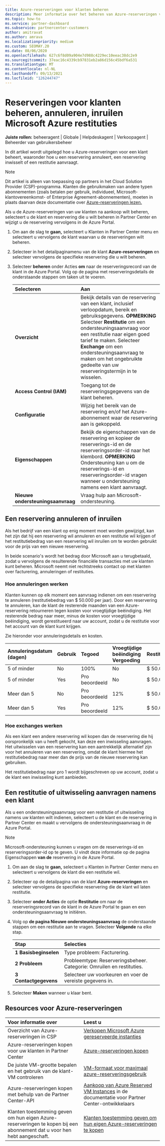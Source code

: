 ```yaml
---
title: Azure-reserveringen voor klanten beheren
description: Meer informatie over het beheren van Azure-reserveringen voor een klant, waaronder het annuleren van een reservering, het inruilen van een reservering of het aanvragen van een restitutie.
ms.topic: how-to
ms.service: partner-dashboard
ms.subservice: partnercenter-customers
author: amitravat
ms.author: amrava
ms.localizationpriority: medium
ms.custom: SEOMAY.20
ms.date: 08/06/2020
ms.openlocfilehash: 627c6f8d09a904e7d988c4229ec10eeac38dc2e9
ms.sourcegitcommit: 37eac16c4339cb97831eb2a86d156c45bdf6a531
ms.translationtype: MT
ms.contentlocale: nl-NL
ms.lasthandoff: 09/13/2021
ms.locfileid: "126244747"
---
```

# <a name="manage-cancel-exchange-or-refund-microsoft-azure-reservations-for-customers"></a>Reserveringen voor klanten beheren, annuleren, inruilen Microsoft Azure restituties

**Juiste rollen:** beheeragent | Globale | Helpdeskagent | Verkoopagent | Beheerder van gebruikersbeheer

In dit artikel wordt uitgelegd hoe u Azure-reserveringen voor een klant beheert, waaronder hoe u een reservering annuleert, een reservering inwisselt of een restitutie aanvraagt.

> [!NOTE]
> Dit artikel is alleen van toepassing op partners in het Cloud Solution Provider (CSP)-programma. Klanten die gebruikmaken van andere typen abonnementen (zoals betalen per gebruik, individueel, Microsoft-klantovereenkomst- of Enterprise Agreement-abonnementen), moeten in plaats daarvan deze documentatie over [Azure-reserveringen lezen.](/azure/cost-management-billing/reservations)

Als u de Azure-reserveringen van uw klanten na aankoop wilt beheren, selecteert u de klant en reservering die u wilt beheren in Partner Center en wijzigt u de reservering vervolgens in de Azure Portal.

1. Om aan de slag te **gaan,** selecteert u Klanten in Partner Center menu en selecteert u vervolgens de klant waarvan u de reserveringen wilt beheren. 

2. Selecteer in het detailpaginamenu van de klant **Azure-reserveringen** en selecteer vervolgens de specifieke reservering die u wilt beheren.  

3. Selecteer **beheren** onder Acties **om** naar de reserveringsrecord van de klant in de Azure Portal. Volg op de pagina met reserveringsdetails de onderstaande stappen om taken uit te voeren.  

    | **Selecteren**   | **Aan**    |
    |:-----------------------------|:-----------------|
    | **Overzicht**   | Bekijk details van de reservering van een klant, inclusief verloopdatum, bereik en gebruiksgegevens. **OPMERKING** Selecteer **Restitutie** om een ondersteuningsaanvraag voor een restitutie naar eigen goed tarief te maken. Selecteer **Exchange** om een ondersteuningsaanvraag te maken om het ongebruikte gedeelte van uw reserveringstermijn in te wisselen.  
    | **Access Control (IAM)**   | Toegang tot de reserveringsgegevens van de klant beheren.|
    | **Configuratie**   | Wijzig het bereik van de reservering en/of het Azure-abonnement waar de reservering aan is gekoppeld.    |
    | **Eigenschappen**   | Bekijk de eigenschappen van de reservering en kopieer de reserverings-id en de reserveringsorder-id naar het klembord. **OPMERKING** Ondersteuning kan u om de reserverings-id en reserveringsorder-id vragen wanneer u ondersteuning namens een klant aanvraagt.    |
    | **Nieuwe ondersteuningsaanvraag**    | Vraag hulp aan Microsoft-ondersteuning.   |
 
## <a name="cancel-or-exchange-a-reservation"></a>Een reservering annuleren of inruilen

Als het bedrijf van een klant op enig moment moet worden gewijzigd, kan het zijn dat hij een reservering wil annuleren en een restitutie wil krijgen of het restitutiebedrag van een reservering wil inruilen om te worden gebruikt voor de prijs van een nieuwe reservering.

In beide scenario's wordt het bedrag door Microsoft aan u terugbetaald, zodat u vervolgens de resulterende financiële transacties met uw klanten kunt beheren. Microsoft neemt niet rechtstreeks contact op met klanten over facturering, annuleringen of restituties.

### <a name="how-cancellations-work"></a>Hoe annuleringen werken

Klanten kunnen op elk moment een aanvraag indienen om een reservering te annuleren (restitutiebedrag van $ 50.000 per jaar). Door een reservering te annuleren, kan de klant de resterende maanden van een Azure-reservering retourneren tegen kosten voor vroegtijdige beëindiging. Het resterende bedrag naar meer, minus de kosten voor vroegtijdige beëindiging, wordt gerestitueerd naar uw account, zodat u de restitutie voor het account van de klant kunt krijgen. 

Zie hieronder voor annuleringsdetails en kosten.


|**Annuleringsdatum**<br> (dagen)   |**Gebruik**    |**Tegoed**  |**Vroegtijdige beëindiging**<br> Vergoeding    |**Restitutielimiet** | 
|:----------------------------------|:------------|:-----------|:--------------------------------|:--------------|
|5 of minder                         | No          | 100%       | No                              | $ 50.000 USD   |
|5 of minder                         | Yes         | Pro beoordeeld  | No                              | $ 50.000 USD   |
|Meer dan 5                        | No          | Pro beoordeeld  | 12%                             | $ 50.000 USD   |
|Meer dan 5                        | Yes         | Pro beoordeeld  | 12%                             | $ 50.000 USD   |

### <a name="how-exchanges-work"></a>Hoe exchanges werken 

Als een klant een andere reservering wil kopen dan de reservering die hij oorspronkelijk van u heeft gekocht, kan deze een inwisseling aanvragen. Het uitwisselen van een reservering kan een aantrekkelijk alternatief zijn voor het annuleren van een reservering, omdat de klant hiermee het restitutiebedrag naar meer dan de prijs van de nieuwe reservering kan gebruiken. 

Het restitutiebedrag naar pro 1 wordt bijgeschreven op uw account, zodat u de klant een inwisseling kunt aanbieden.

## <a name="request-a-refund-or-exchange-on-behalf-of-a-customer"></a>Een restitutie of uitwisseling aanvragen namens een klant

Als u een ondersteuningsaanvraag voor een restitutie of uitwisseling namens uw klanten wilt indienen, selecteert u de klant en de reservering in Partner Center en maakt u vervolgens de ondersteuningsaanvraag in de Azure Portal. 

>[!NOTE]
>Microsoft-ondersteuning kunnen u vragen om de reserverings-id en reserveringsorder-id op te geven. U vindt deze informatie op de pagina Eigenschappen **van de** reservering in de Azure Portal.

1. Om aan de slag te **gaan,** selecteert u Klanten in Partner Center menu en selecteert u vervolgens de klant die een restitutie wil. 

2. Selecteer op de detailpagina van de klant **Azure-reserveringen** en selecteer vervolgens de specifieke reservering die de klant wil laten restitutie.  

3. Selecteer **onder Acties** de optie **Restitutie** om naar de reserveringsrecord van de klant in de Azure Portal te gaan en een ondersteuningsaanvraag te initiëren.  

4. Volg op **de pagina Nieuwe ondersteuningsaanvraag** de onderstaande stappen om een restitutie aan te vragen. Selecteer **Volgende** na elke stap. 

   |**Stap**                    |**Selecties**    |
   |:---------------------------|:-----------------|
   |**1 Basisbeginselen**                |Type probleem: Facturering.  |
   |**2 Probleem**               |Probleemtype: Reserveringsbeheer. Categorie: Omruilen en restituties. |
   |**3 Contactgegevens**   |Selecteer uw voorkeuren en voer de vereiste gegevens in. 

5. Selecteer **Maken** wanneer u klaar bent.

## <a name="azure-reservations-resources"></a>Resources voor Azure-reserveringen

|**Voor informatie over**   |**Leest u**    |
|:-----------------------------|:-----------------|
|Overzicht van Azure-reserveringen in CSP  | [Verkopen Microsoft Azure gereserveerde instanties](azure-reservations.md) |
|Azure-reserveringen kopen voor uw klanten in Partner Center   | [Azure-reserveringen kopen](azure-reservations-buying.md) |
|De juiste VM-grootte bepalen en het gebruik van de klant-VM controleren   | [VM-formaat voor maximaal azure-reserveringsgebruik](azure-usage.md)   |
|Azure-reserveringen kopen met behulp van de Partner Center-API | [Aankoop van Azure Reserved VM Instances](/partner-center/develop/purchase-azure-reservations) in de documentatie voor Partner Center-ontwikkelaars   |
|Klanten toestemming geven om hun eigen Azure-reserveringen te kopen bij een abonnement dat u voor hen hebt aangeschaft. | [Klanten toestemming geven om hun eigen Azure-reserveringen te kopen](give-customers-permission.md)   |